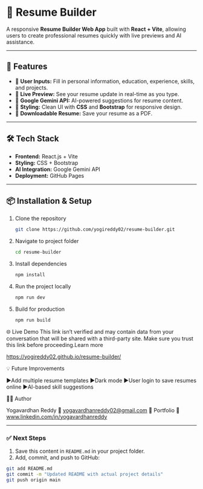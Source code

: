 # 🧩 Resume Builder

A responsive **Resume Builder Web App** built with **React + Vite**, allowing users to create professional resumes quickly with live previews and AI assistance.

---

## 🚀 Features

- 📝 **User Inputs:** Fill in personal information, education, experience, skills, and projects.  
- 👀 **Live Preview:** See your resume update in real-time as you type.  
- 🤖 **Google Gemini API:** AI-powered suggestions for resume content.  
- 🎨 **Styling:** Clean UI with **CSS** and **Bootstrap** for responsive design.  
- 💾 **Downloadable Resume:** Save your resume as a PDF.  

---

## 🛠️ Tech Stack

- **Frontend:** React.js + Vite  
- **Styling:** CSS + Bootstrap  
- **AI Integration:** Google Gemini API  
- **Deployment:** GitHub Pages  

---

## 📦 Installation & Setup

1. Clone the repository  
   ```bash
   git clone https://github.com/yogireddy02/resume-builder.git

2. Navigate to project folder
    ```bash
    cd resume-builder
    
3. Install dependencies
    ```bash
    npm install
    
4. Run the project locally
    ```bash
    npm run dev
    
5. Build for production
    ```bash
    npm run build
    
🌐 Live Demo
This link isn’t verified and may contain data from your conversation that will be shared with a third-party site. Make sure you trust this link before proceeding.Learn more

https://yogireddy02.github.io/resume-builder/

💡 Future Improvements

▶Add multiple resume templates
▶Dark mode
▶User login to save resumes online
▶AI-based skill suggestions


🧑‍💻 Author

Yogavardhan Reddy
📧 yogavardhanreddy02@gmail.com
🔗 Portfolio
🔗 www.linkedin.com/in/yogavardhanreddy


---

### ✅ Next Steps

1. Save this content in `README.md` in your project folder.  
2. Add, commit, and push to GitHub:
```bash
git add README.md
git commit -m "Updated README with actual project details"
git push origin main
